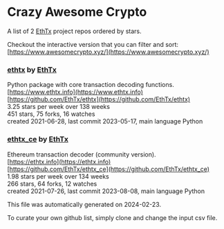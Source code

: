 # Crazy Awesome Crypto
A list of 2 [EthTx](https://github.com/EthTx) project repos ordered by stars.  

Checkout the interactive version that you can filter and sort: 
[https://www.awesomecrypto.xyz/](https://www.awesomecrypto.xyz/)  


### [ethtx](https://github.com/EthTx/ethtx) by [EthTx](https://github.com/EthTx)  
Python package with core transaction decoding functions.  
[https://www.ethtx.info](https://www.ethtx.info)  
[https://github.com/EthTx/ethtx](https://github.com/EthTx/ethtx)  
3.25 stars per week over 138 weeks  
451 stars, 75 forks, 16 watches  
created 2021-06-28, last commit 2023-05-17, main language Python  


### [ethtx_ce](https://github.com/EthTx/ethtx_ce) by [EthTx](https://github.com/EthTx)  
Ethereum transaction decoder (community version).  
[https://ethtx.info](https://ethtx.info)  
[https://github.com/EthTx/ethtx_ce](https://github.com/EthTx/ethtx_ce)  
1.98 stars per week over 134 weeks  
266 stars, 64 forks, 12 watches  
created 2021-07-26, last commit 2023-08-08, main language Python  


This file was automatically generated on 2024-02-23.  

To curate your own github list, simply clone and change the input csv file.  